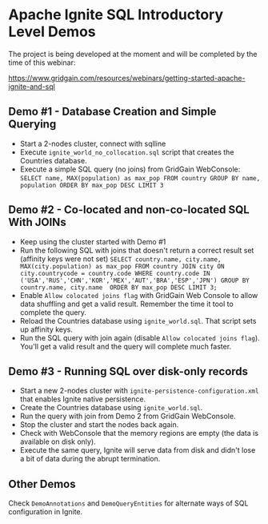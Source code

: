# Apache Ignite SQL Introductory Level Demos

The project is being developed at the moment and will be completed by the time of this webinar:

https://www.gridgain.com/resources/webinars/getting-started-apache-ignite-and-sql

## Demo #1 - Database Creation and Simple Querying
* Start a 2-nodes cluster, connect with sqlline
* Execute `ignite_world_no_collocation.sql` script that creates the Countries database.
* Execute a simple SQL query (no joins) from GridGain WebConsole: 
`SELECT name, MAX(population) as max_pop FROM country
 GROUP BY name, population ORDER BY max_pop DESC LIMIT 3`
 
## Demo #2 - Co-located and non-co-located SQL With JOINs 
* Keep using the cluster started with Demo #1
* Run the following SQL with joins that doesn't return a correct result set (affinity keys were not set)
`SELECT country.name, city.name, MAX(city.population) as max_pop FROM country
     JOIN city ON city.countrycode = country.code
     WHERE country.code IN ('USA','RUS','CHN','KOR','MEX','AUT','BRA','ESP','JPN')
     GROUP BY country.name, city.name 
     ORDER BY max_pop DESC LIMIT 3;`
* Enable `Allow colocated joins flag` with GridGain Web Console to allow data shuffling and get a valid result.
Remember the time it tool to complete the query.     
* Reload the Countries database using `ignite_world.sql`. That script sets up affinity keys.
* Run the SQL query with join again (disable `Allow colocated joins flag`). You'll get a valid result and the query
will complete much faster.

## Demo #3 - Running SQL over disk-only records

* Start a new 2-nodes cluster with `ignite-persistence-configuration.xml` that enables Ignite
native persistence.
* Create the Countries database using `ignite_world.sql`. 
* Run the query with join from Demo 2 from GridGain WebConsole.
* Stop the cluster and start the nodes back again.
* Check with WebConsole that the memory regions are empty (the data is available on disk only).
* Execute the same query, Ignite will serve data from disk and didn't lose a bit of data during the abrupt 
termination.

## Other Demos

Check `DemoAnnotations` and `DemoQueryEntities` for alternate ways of SQL configuration in Ignite.

